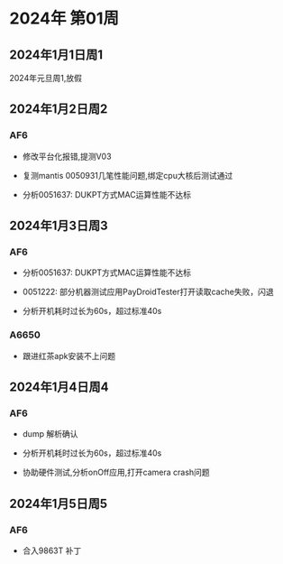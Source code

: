 # 2024年 第01周

## 2024年1月1日周1

2024年元旦周1,放假

## 2024年1月2日周2

### AF6

* 修改平台化报错,提测V03

* 复测mantis 0050931几笔性能问题,绑定cpu大核后测试通过

* 分析0051637: DUKPT方式MAC运算性能不达标

## 2024年1月3日周3

### AF6

* 分析0051637: DUKPT方式MAC运算性能不达标

* 0051222: 部分机器测试应用PayDroidTester打开读取cache失败，闪退

* 分析开机耗时过长为60s，超过标准40s

### A6650

* 跟进红茶apk安装不上问题

## 2024年1月4日周4

### AF6

* dump 解析确认

* 分析开机耗时过长为60s，超过标准40s

* 协助硬件测试,分析onOff应用,打开camera crash问题

## 2024年1月5日周5

### AF6

* 合入9863T 补丁
